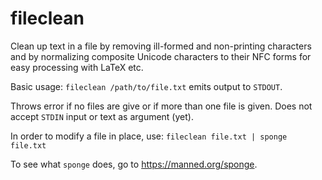 # fileclean
Clean up text in a file by removing ill-formed and non-printing characters and by normalizing composite Unicode characters to their NFC forms for easy processing with LaTeX etc.

Basic usage: ````fileclean /path/to/file.txt```` emits output to ````STDOUT````.

Throws error if no files are give or if more than one file is given. Does not accept ````STDIN```` input or text as argument (yet).

In order to modify a file in place, use: ````fileclean file.txt | sponge file.txt````

To see what ````sponge```` does, go to <https://manned.org/sponge>.
